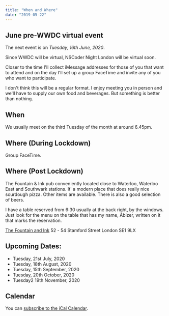 ```yaml
---
title: "When and Where"
date: "2019-05-22"
---
```


## June pre-WWDC virtual event

The next event is on *Tuesday, 16th June, 2020*.

Since WWDC will be virtual, NSCoder Night London will be virtual soon.

Closer to the time I'll collect iMessage addresses for those of you that want to attend and on the day I'll set up a group FaceTime and invite any of you who want to participate.

I don't think this will be a regular format. I enjoy meeting you in person and we'll have to supply our own food and beverages. But something is better than nothing.


## When 
We usually meet on the third Tuesday of the month at around 6.45pm.

## Where (During Lockdown)
Group FaceTime.

## Where (Post Lockdown)
 The Fountain & Ink pub conveniently located close to Waterloo, Waterloo East and Southwark stations. It' a modern place that does really nice sourdough pizza. Other items are available. There is also a good selection of beers.
 
I have a table reserved from 6:30 usually at the back right, by the windows. Just look for the menu on the table that has my name, Abizer, written on it that marks the reservation. 
 
[The Fountain and Ink](https://fountainandink.co.uk)
52 - 54 Stamford Street
London
SE1 9LX

## Upcoming Dates:

* Tuesday, 21st July, 2020
* Tuesday, 18th August, 2020
* Tuesday, 15th September, 2020
* Tuesday, 20th October, 2020
* Tuesday2 19th November, 2020


## Calendar

You can [subscribe to the iCal Calendar](webcal://p03-calendarws.icloud.com/ca/subscribe/1/eVtuCzY9Zg46tw0CtC3Sj7762GdUkJ3vEBDX5fHPmowFYc6Xg7RLgml2Bo-Ti9s4FjGi40O_ycWyEQdiD28NkKu5gKE4zBKK4VADmSeS5OI).
